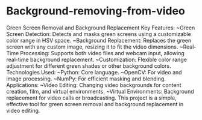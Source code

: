 # Background-removing-from-video
Green Screen Removal and Background Replacement
Key Features:
~Green Screen Detection: Detects and masks green screens using a customizable color range in HSV space.
~Background Replacement: Replaces the green screen with any custom image, resizing it to fit the video dimensions.
~Real-Time Processing: Supports both video files and webcam input, allowing real-time background replacement.
~Customization: Flexible color range adjustment for different green shades or other background colors.
Technologies Used:
~Python: Core language.
~OpenCV: For video and image processing.
~NumPy: For efficient masking and blending.
Applications:
~Video Editing: Changing video backgrounds for content creation, film, and virtual environments.
~Virtual Environments: Background replacement for video calls or broadcasting.
This project is a simple, effective tool for green screen removal and background replacement in video editing.
